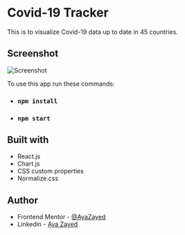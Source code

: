 # Covid-19 Tracker

This is to visualize Covid-19 data up to date in 45 countries.

## Screenshot

![Screenshot]('https://res.cloudinary.com/dcfrq5i2y/image/upload/v1688590016/projects%20screenshots/Covid-19%20Tracker.jpg')

To use this app run these commands:

- ### `npm install`
- ### `npm start`

## Built with

- React.js
- Chart.js
- CSS custom properties
- Normalize.css

## Author

- Frontend Mentor - [@AyaZayed](https://www.frontendmentor.io/profile/AyaZayed)
- Linkedin - [Aya Zayed](https://www.linkedin.com/in/aya-zayed-2000/)
